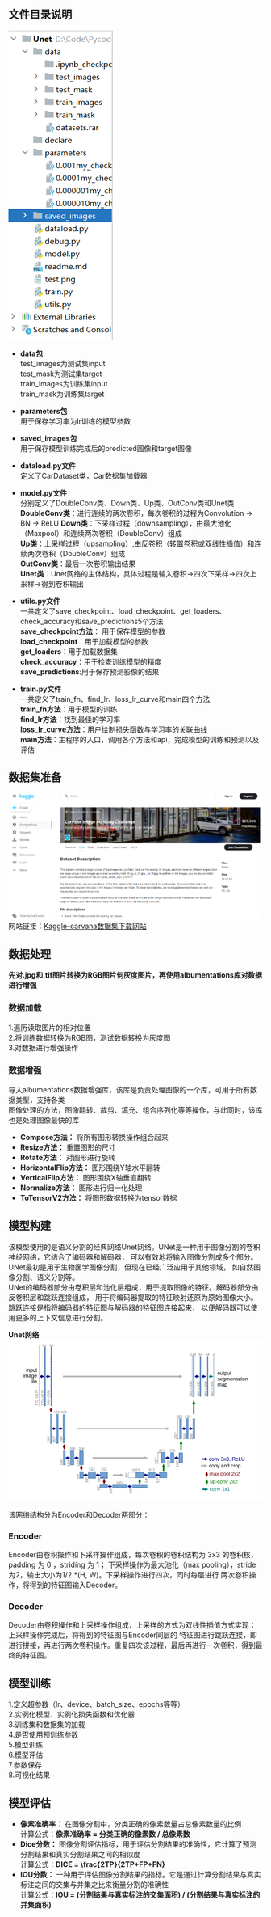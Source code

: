## 文件目录说明
![目录结构](/declare/demo_contents.png)
  

* __data包__  
test_images为测试集input  
test_mask为测试集target  
train_images为训练集input  
train_mask为训练集target  
  

* __parameters包__  
用于保存学习率为lr训练的模型参数  
  

* __saved_images包__   
用于保存模型训练完成后的predicted图像和target图像  
  

* __dataload.py文件__    
定义了CarDataset类，Car数据集加载器  
  

* __model.py文件__  
分别定义了DoubleConv类、Down类、Up类、OutConv类和Unet类  
**DoubleConv类**：进行连续的两次卷积，每次卷积的过程为Convolution -> BN -> ReLU
**Down类**：下采样过程（downsampling），由最大池化（Maxpool）和连续两次卷积（DoubleConv）组成  
**Up类**：上采样过程（upsampling）,由反卷积（转置卷积或双线性插值）和连续两次卷积（DoubleConv）组成  
**OutConv类**：最后一次卷积输出结果  
**Unet类**：Unet网络的主体结构，具体过程是输入卷积->四次下采样->四次上采样->得到卷积输出  
  

* __utils.py文件__  
一共定义了save_checkpoint、load_checkpoint、get_loaders、check_accuracy和save_predictions5个方法  
**save_checkpoint方法**： 用于保存模型的参数  
**load_checkpoint**：用于加载模型的参数  
**get_loaders**：用于加载数据集  
**check_accuracy**：用于检查训练模型的精度  
**save_predictions**:用于保存预测影像的结果  
   

* __train.py文件__  
一共定义了train_fn、find_lr、loss_lr_curve和main四个方法  
**train_fn方法**：用于模型的训练  
**find_lr方法**：找到最佳的学习率  
**loss_lr_curve方法**：用户绘制损失函数与学习率的关联曲线  
**main方法**：主程序的入口，调用各个方法和api，完成模型的训练和预测以及评估  
  

## 数据集准备  
![数据集网站](/declare/kaggle-carvana.png)
网站链接：[Kaggle-carvana数据集下载网站](https://www.kaggle.com/competitions/carvana-image-masking-challenge/data)  
  

## 数据处理 
**先对.jpg和.tif图片转换为RGB图片何灰度图片，再使用albumentations库对数据进行增强**
### 数据加载
1.遍历读取图片的相对位置  
2.将训练数据转换为RGB图，测试数据转换为灰度图  
3.对数据进行增强操作  

### 数据增强  
导入albumentations数据增强库，该库是负责处理图像的一个库，可用于所有数据类型，支持各类  
图像处理的方法，图像翻转、裁剪、填充、组合序列化等等操作，与此同时，该库也是处理图像最快的库
* **Compose方法：** 将所有图形转换操作组合起来
* **Resize方法：** 重置图形的尺寸
* **Rotate方法：** 对图形进行旋转
* **HorizontalFlip方法：** 图形围绕Y轴水平翻转
* **VerticalFlip方法：** 图形围绕X轴垂直翻转
* **Normalize方法：** 图形进行归一化处理
* **ToTensorV2方法：** 将图形数据转换为tensor数据


## 模型构建  
该模型使用的是语义分割的经典网络Unet网络。UNet是一种用于图像分割的卷积神经网络，它结合了编码器和解码器，
可以有效地将输入图像分割成多个部分。UNet最初是用于生物医学图像分割，但现在已经广泛应用于其他领域，
如自然图像分割、语义分割等。  
UNet的编码器部分由卷积层和池化层组成，用于提取图像的特征。解码器部分由反卷积层和跳跃连接组成，
用于将编码器提取的特征映射还原为原始图像大小。跳跃连接是指将编码器的特征图与解码器的特征图连接起来，
以便解码器可以使用更多的上下文信息进行分割。   

**Unet网络**
![Unet网络结构](/declare/unet.png)  
  
该网络结构分为Encoder和Decoder两部分：
### Encoder
Encoder由卷积操作和下采样操作组成，每次卷积的卷积结构为 3x3 的卷积核，padding 为 0 ，striding 为 1；
下采样操作为最大池化（max pooling），stride为2，输出大小为1/2 *(H, W)。下采样操作进行四次，同时每层进行
两次卷积操作，将得到的特征图输入Decoder。  

### Decoder
Decoder由卷积操作和上采样操作组成，上采样的方式为双线性插值方式实现；上采样操作完成后，将得到的特征图与Encoder同层的
特征图进行跳跃连接，即进行拼接，再进行两次卷积操作。重复四次该过程，最后再进行一次卷积，得到最终的特征图。

## 模型训练
1.定义超参数（lr、device、batch_size、epochs等等）  
2.实例化模型、实例化损失函数和优化器  
3.训练集和数据集的加载  
4.是否使用预训练参数  
5.模型训练  
6.模型评估  
7.参数保存  
8.可视化结果  


## 模型评估  
* **像素准确率：** 在图像分割中，分类正确的像素数量占总像素数量的比例  
计算公式：**像素准确率 = 分类正确的像素数 / 总像素数**
* **Dice分数：** 图像分割评估指标，用于评估分割结果的准确性，它计算了预测分割结果和真实分割结果之间的相似度  
计算公式：**DICE = \frac{2TP}{2TP+FP+FN}** 
* **IOU分数：** 一种用于评估图像分割结果的指标。它是通过计算分割结果与真实标注之间的交集与并集之比来衡量分割的准确性  
计算公式：**IOU = (分割结果与真实标注的交集面积) / (分割结果与真实标注的并集面积)**





